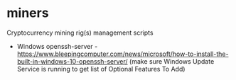 # miners
Cryptocurrency mining rig(s) management scripts



* Windows
  openssh-server - https://www.bleepingcomputer.com/news/microsoft/how-to-install-the-built-in-windows-10-openssh-server/
  (make sure Windows Update Service is running to get list of Optional Features To Add)
